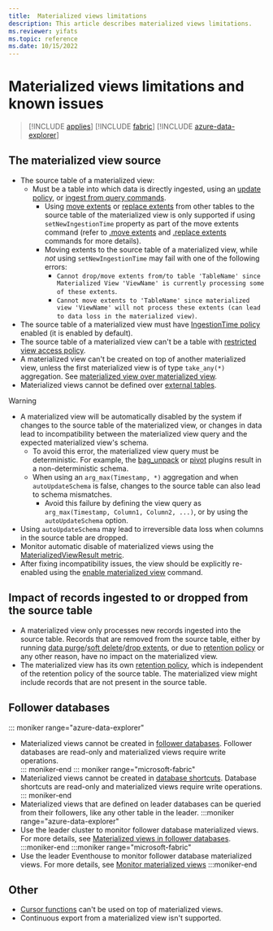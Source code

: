 ```yaml
---
title:  Materialized views limitations
description: This article describes materialized views limitations.
ms.reviewer: yifats
ms.topic: reference
ms.date: 10/15/2022
---
```


# Materialized views limitations and known issues

> [!INCLUDE [applies](../../includes/applies-to-version/applies.md)] [!INCLUDE [fabric](../../includes/applies-to-version/fabric.md)] [!INCLUDE [azure-data-explorer](../../includes/applies-to-version/azure-data-explorer.md)]

## The materialized view source

* The source table of a materialized view:
  * Must be a table into which data is directly ingested, using an [update policy](../update-policy.md), or [ingest from query commands](../data-ingestion/ingest-from-query.md).
    * Using [move extents](../move-extents.md) or [replace extents](../replace-extents.md) from other tables to the source table of the materialized view is only supported if using `setNewIngestionTime` property as part of the move extents command (refer to [.move extents](../move-extents.md) and [.replace extents](../replace-extents.md) commands for more details).
    * Moving extents to the source table of a materialized view, while *not* using `setNewIngestionTime` may fail with one of the following errors:
      * `Cannot drop/move extents from/to table 'TableName' since Materialized View 'ViewName' is currently processing some of these extents`.
      * `Cannot move extents to 'TableName' since materialized view 'ViewName' will not process these extents (can lead to data loss in the materialized view)`.
* The source table of a materialized view must have [IngestionTime policy](../ingestion-time-policy.md) enabled (it is enabled by default).
* The source table of a materialized view can't be a table with [restricted view access policy](../restricted-view-access-policy.md).
* A materialized view can't be created on top of another materialized view, unless the first materialized view is of type `take_any(*)` aggregation. See [materialized view over materialized view](materialized-view-overview.md#materialized-view-over-materialized-view).
* Materialized views cannot be defined over [external tables](../../query/schema-entities/external-tables.md).

> [!WARNING]
>
> * A materialized view will be automatically disabled by the system if changes to the source table of the materialized view, or changes in data lead to incompatibility between the materialized view query and the expected materialized view's schema.
>   * To avoid this error, the materialized view query must be deterministic. For example, the [bag_unpack](../../query/bag-unpack-plugin.md) or [pivot](../../query/pivot-plugin.md) plugins result in a non-deterministic schema.
>   * When using an `arg_max(Timestamp, *)` aggregation and when `autoUpdateSchema` is false, changes to the source table can also lead to schema mismatches.
>     * Avoid this failure by defining the view query as `arg_max(Timestamp, Column1, Column2, ...)`, or by using the `autoUpdateSchema` option.
> * Using `autoUpdateSchema` may lead to irreversible data loss when columns in the source table are dropped.
> * Monitor automatic disable of materialized views using the [MaterializedViewResult metric](materialized-views-monitoring.md#materializedviewresult-metric).
> * After fixing incompatibility issues, the view should be explicitly re-enabled using the [enable materialized view](materialized-view-enable-disable.md) command.

## Impact of records ingested to or dropped from the source table

* A materialized view only processes new records ingested into the source table. Records that are removed from the source table, either by running [data purge](../../concepts/data-purge.md)/[soft delete](../../concepts/data-soft-delete.md)/[drop extents](../drop-extents.md), or due to [retention policy](../retention-policy.md) or any other reason, have no impact on the materialized view.
* The materialized view has its own [retention policy](materialized-view-policies.md#retention-and-caching-policy), which is independent of the retention policy of the source table. The materialized view might include records that are not present in the source table.

## Follower databases

::: moniker range="azure-data-explorer"
* Materialized views cannot be created in [follower databases](/azure/data-explorer/follower.md). Follower databases are read-only and materialized views require write operations.  
::: moniker-end
::: moniker range="microsoft-fabric"
* Materialized views cannot be created in [database shortcuts](/fabric/real-time-intelligence/database-shortcut). Database shortcuts are read-only and materialized views require write operations.  
::: moniker-end
* Materialized views that are defined on leader databases can be queried from their followers, like any other table in the leader.
:::moniker range="azure-data-explorer"
* Use the leader cluster to monitor follower database materialized views. For more details, see [Materialized views in follower databases](materialized-views-monitoring.md#materialized-views-in-follower-databases).
:::moniker-end
:::moniker range="microsoft-fabric"
* Use the leader Eventhouse to monitor follower database materialized views. For more details, see [Monitor materialized views](fabric/real-time-intelligence/materialized-views-monitoring)
:::moniker-end


## Other

* [Cursor functions](../database-cursor.md#cursor-functions) can't be used on top of materialized views.
* Continuous export from a materialized view isn't supported.
